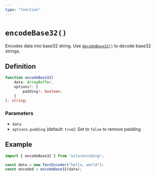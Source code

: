 ```yaml
---
type: "function"
---
```


# `encodeBase32()`

Encodes data into base32 string. Use [`decodeBase32()`](ref:encoding) to decode base32 strings.

## Definition

```ts
function encodeBase32(
	data: ArrayBuffer,
	options?: {
		padding?: boolean;
	}
): string;
```

### Parameters

- `data`
- `options.padding` (default: `true`): Set to `false` to remove padding

## Example

```ts
import { encodeBase32 } from "oslo/encoding";

const data = new TextEncoder("hello, world");
const encoded = encodeBase32(data);
```
